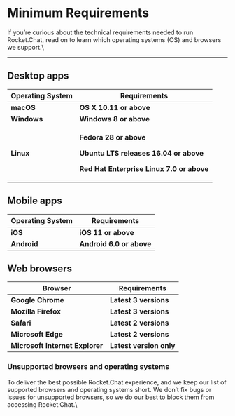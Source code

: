 # Minimum Requirements

If you’re curious about the technical requirements needed to run Rocket.Chat, read on to learn which operating systems (OS) and browsers we support.\\

***

## **Desktop apps**

| **Operating System** | **Requirements**                                                                                                                                                  |
| -------------------- | ----------------------------------------------------------------------------------------------------------------------------------------------------------------- |
| **macOS**            | **OS X 10.11 or above**                                                                                                                                           |
| **Windows**          | **Windows 8 or above**                                                                                                                                            |
| **Linux**            | <p><strong>Fedora 28 or above</strong></p><p><strong>Ubuntu LTS releases 16.04 or above</strong></p><p><strong>Red Hat Enterprise Linux 7.0 or above</strong></p> |

## **Mobile apps**

| **Operating System** | **Requirements**         |
| -------------------- | ------------------------ |
| **iOS**              | **iOS 11** **or above**  |
| **Android**          | **Android 6.0 or above** |

## **Web browsers**

| **Browser**                     | **Requirements**        |
| ------------------------------- | ----------------------- |
| **Google Chrome**               | **Latest 3 versions**   |
| **Mozilla** **Firefox**         | **Latest 3 versions**   |
| **Safari**                      | **Latest 2 versions**   |
| **Microsoft Edge**              | **Latest 2 versions**   |
| **Microsoft Internet Explorer** | **Latest version only** |

### **Unsupported browsers and operating systems**

To deliver the best possible Rocket.Chat experience, and we keep our list of supported browsers and operating systems short. We don’t fix bugs or issues for unsupported browsers, so we do our best to block them from accessing Rocket.Chat.\\
